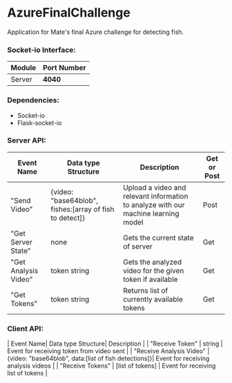 # AzureFinalChallenge
Application for Mate's final Azure challenge for detecting fish.


### Socket-io Interface:

| Module | Port Number |
| --- | --- |
| Server | **4040** |


### Dependencies:

- Socket-io
- Flask-socket-io


### Server API:

| Event Name| Data type Structure| Description | Get or Post|
| --- | --- | --- | --- |
| "Send Video" | {video: "base64blob", fishes:[array of fish to detect]} | Upload a video and relevant information to analyze with our machine learning model | Post |
| "Get Server State" | none | Gets the current state of server | Get |
| "Get Analysis Video" | token string| Gets the analyzed video for the given token if available | Get |
| "Get Tokens" | token string | Returns list of currently available tokens | Get |

### Client API:
| Event Name| Data type Structure| Description |
| "Receive Token" | string | Event for receiving token from video sent | 
| "Receive Analysis Video" | {video: "base64blob", data:[list of fish detections]}| Event for receiving analysis videos |
| "Receive Tokens" | [list of tokens] | Event for receiving list of tokens |
